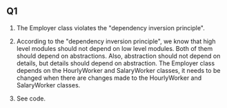 ## Q1

1. The Employer class violates the "dependency inversion principle".

2. According to the "dependency inversion principle", we know that high level modules should not
   depend on low level modules. Both of them should depend on abstractions. Also, abstraction
   should not depend on details, but details should depend on abstraction. The Employer class
   depends on the HourlyWorker and SalaryWorker classes, it needs to be changed when there are changes
   made to the HourlyWorker and SalaryWorker classes.

3. See code.